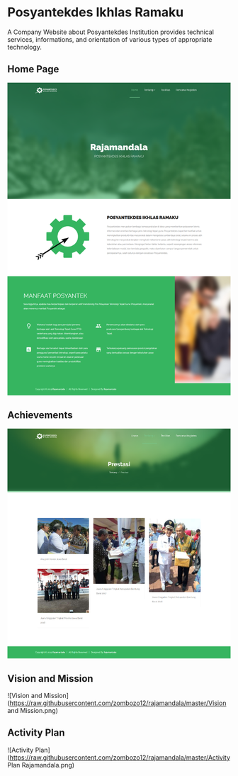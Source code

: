 # Posyantekdes Ikhlas Ramaku
A Company Website about Posyantekdes Institution provides technical services, informations, and orientation of various types of appropriate technology.


## Home Page
![Home Page](https://raw.githubusercontent.com/zombozo12/rajamandala/master/Homepage.png)

## Achievements
![Achievements](https://raw.githubusercontent.com/zombozo12/rajamandala/master/Achievements.png)

## Vision and Mission
![Vision and Mission](https://raw.githubusercontent.com/zombozo12/rajamandala/master/Vision and Mission.png)

## Activity Plan
![Activity Plan](https://raw.githubusercontent.com/zombozo12/rajamandala/master/Activity Plan Rajamandala.png)
